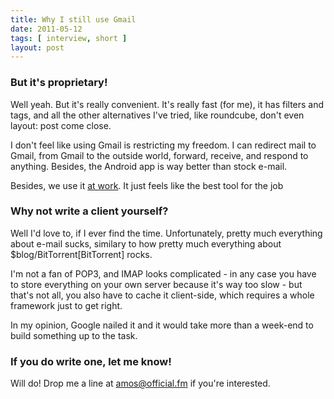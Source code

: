 ```yaml
---
title: Why I still use Gmail
date: 2011-05-12
tags: [ interview, short ]
layout: post
---
```


### But it's proprietary!

Well yeah. But it's really convenient. It's really fast (for me), it has filters
and tags, and all the other alternatives I've tried, like roundcube, don't even
layout: post
come close.

I don't feel like using Gmail is restricting my freedom. I can redirect mail to Gmail,
from Gmail to the outside world, forward, receive, and respond to anything. Besides,
the Android app is way better than stock e-mail.

Besides, we use it [at work](http://official.fm). It just feels like the best tool for the job

### Why  not write a client yourself?

Well I'd love to, if I ever find the time. Unfortunately, pretty much everything
about e-mail sucks, similary to how pretty much everything about
$blog/BitTorrent[BitTorrent] rocks.

I'm not a fan of POP3, and IMAP looks complicated - in any case you have to store
everything on your own server because it's way too slow - but that's not all, you
also have to cache it client-side, which requires a whole framework just to get right.

In my opinion, Google nailed it and it would take more than a week-end to build
something up to the task.

### If you do write one, let me know!

Will do! Drop me a line at [amos@official.fm](mailto:amos@official.fm) if you're interested.

